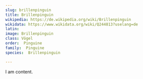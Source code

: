 ```yaml
---
slug: brillenpinguin
title: Brillenpinguin
wikipedia: https://de.wikipedia.org/wiki/Brillenpinguin
wikidata: https://www.wikidata.org/wiki/Q244813?uselang=de
latin:
image: Brillenpinguin
class: Vögel
order:  Pinguine
family:  Pinguine
species:  Brillenpinguin

---
```


I am content.
